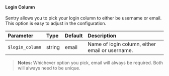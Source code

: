 #### Login Column

Sentry allows you to pick your login column to either be username or email. This
option is easy to adjust in the configuration.

Parameter                    | Type            | Default         | Description
:--------------------------- | :-------------- | :-------------- | :--------------
`$login_column`              | string          | email           | Name of login column, either email or username.

> **Notes:** Whichever option you pick, email will always be required. Both will always need to be unique.
